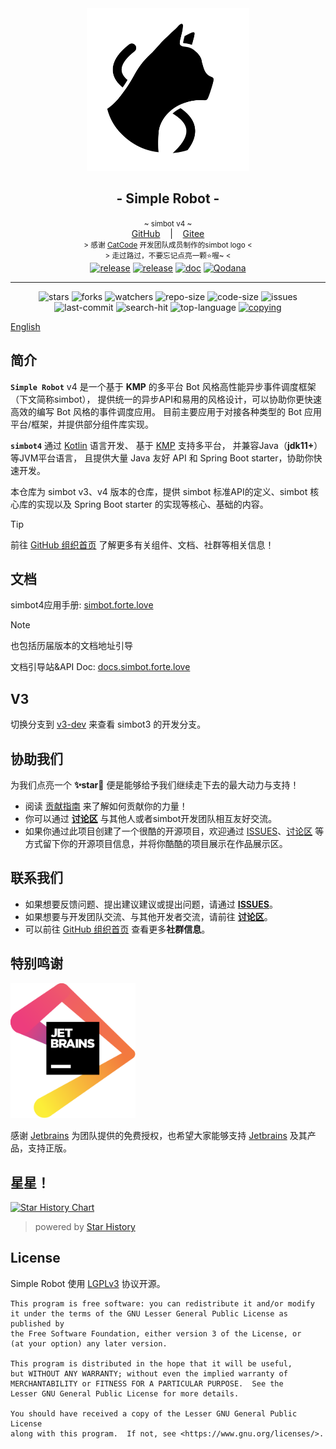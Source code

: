 <!--suppress HtmlDeprecatedAttribute -->
<div align="center">
<a href="https://simbot.forte.love/">
<picture>
  <source media="(prefers-color-scheme: dark)" srcset=".simbot/logo-dark.svg">
  <source media="(prefers-color-scheme: light)" srcset=".simbot/logo.svg">
  <img alt="simbot logo" src=".simbot/logo.svg" width="260" />
</picture>
</a>
<h2>
    - Simple Robot -
</h2>
<small>
        ~ simbot v4 ~      
</small>
<br>
    <span>
        <a href="https://github.com/simple-robot/simpler-robot" target="_blank">GitHub</a>
    </span> 
    &nbsp;&nbsp; | &nbsp;&nbsp;
    <span>
        <a href="https://gitee.com/simple-robot/simpler-robot" target="_blank">Gitee</a>
    </span> <br />
    <small> &gt; 感谢 <a href="https://github.com/ForteScarlet/CatCode" target="_blank">CatCode</a> 开发团队成员制作的simbot logo &lt; </small>
    <br>
    <small> &gt; 走过路过，不要忘记点亮一颗⭐喔~ &lt; </small> 
    <br>
   <a href="https://github.com/simple-robot/simpler-robot/releases/latest"><img alt="release" src="https://img.shields.io/github/v/release/simple-robot/simpler-robot" /></a>
<a href="https://repo1.maven.org/maven2/love/forte/simbot/simbot-api/" target="_blank">
  <img alt="release" src="https://img.shields.io/maven-central/v/love.forte.simbot/simbot-api" /></a>
<a href="https://simbot.forte.love" target="_blank">
  <img alt="doc" src="https://img.shields.io/badge/doc-simbot-brightgreen" /></a>
<a href="https://qodana.cloud/projects/p9mmM/reports/79Xen" target="_blank">
  <img alt="Qodana" src="https://github.com/simple-robot/simpler-robot/actions/workflows/qodana_code_quality.yml/badge.svg" /></a>
   <hr>
   <img alt="stars" src="https://img.shields.io/github/stars/simple-robot/simpler-robot" />
   <img alt="forks" src="https://img.shields.io/github/forks/simple-robot/simpler-robot" />
   <img alt="watchers" src="https://img.shields.io/github/watchers/simple-robot/simpler-robot" />
   <img alt="repo-size" src="https://img.shields.io/github/repo-size/simple-robot/simpler-robot" />
   <img alt="code-size" src="https://img.shields.io/github/languages/code-size/simple-robot/simpler-robot" />
   
   <img alt="issues" src="https://img.shields.io/github/issues-closed/simple-robot/simpler-robot?color=green" />
   <img alt="last-commit" src="https://img.shields.io/github/last-commit/simple-robot/simpler-robot" />
   <img alt="search-hit" src="https://img.shields.io/github/search/simple-robot/simpler-robot/simbot" />
   <img alt="top-language" src="https://img.shields.io/github/languages/top/simple-robot/simpler-robot" />
<a href="./COPYING"><img alt="copying" src="https://img.shields.io/github/license/simple-robot/simpler-robot" /></a>

<br>

</div>

[English](README_en.md)

## 简介

**`Simple Robot`** v4 是一个基于 **KMP** 的多平台 Bot 风格高性能异步事件调度框架（下文简称simbot），
提供统一的异步API和易用的风格设计，可以协助你更快速高效的编写 Bot 风格的事件调度应用。
目前主要应用于对接各种类型的 Bot 应用平台/框架，并提供部分组件库实现。

**`simbot4`** 通过 [Kotlin](https://kotlinlang.org/) 语言开发、
基于 [KMP](https://kotlinlang.org/docs/multiplatform.html) 支持多平台，
并兼容Java（**jdk11+**）等JVM平台语言，
且提供大量 Java 友好 API 和 Spring Boot starter，协助你快速开发。

本仓库为 simbot v3、v4 版本的仓库，提供 simbot 标准API的定义、simbot 核心库的实现以及 Spring Boot starter 的实现等核心、基础的内容。

> [!tip]
> 前往 [GitHub 组织首页](https://github.com/simple-robot/) 了解更多有关组件、文档、社群等相关信息！

## 文档

simbot4应用手册: [simbot.forte.love][doc-homepage]

> [!note]
> 也包括历届版本的文档地址引导

文档引导站&API Doc: [docs.simbot.forte.love](https://docs.simbot.forte.love)

## V3

切换分支到 [v3-dev](https://github.com/simple-robot/simpler-robot/tree/v3-dev) 来查看 simbot3 的开发分支。

## 协助我们
为我们点亮一个 **✨star🌟** 便是能够给予我们继续走下去的最大动力与支持！

- 阅读 [贡献指南](docs/CONTRIBUTING_CN.md) 来了解如何贡献你的力量！ 
- 你可以通过 [**讨论区**][discussions] 与其他人或者simbot开发团队相互友好交流。
- 如果你通过此项目创建了一个很酷的开源项目，欢迎通过 [ISSUES][issues]、[讨论区][discussions]
  等方式留下你的开源项目信息，并将你酷酷的项目展示在作品展示区。

## 联系我们
- 如果想要反馈问题、提出建议建议或提出问题，请通过 [**ISSUES**][issues]。
- 如果想要与开发团队交流、与其他开发者交流，请前往 [**讨论区**][discussions]。
- 可以前往 [GitHub 组织首页](https://github.com/simple-robot/) 查看更多**社群信息**。


[pr]: https://github.com/simple-robot/simpler-robot/pulls
[issues]: https://github.com/simple-robot/simpler-robot/issues
[discussions]: https://github.com/orgs/simple-robot/discussions


## 特别鸣谢

<a href="https://www.jetbrains.com/?from=simpler-robot">
<img src=".simbot/jetbrains.svg" width="200" alt="jetbrains" />
</a>

感谢 [Jetbrains][jetbrains] 为团队提供的免费授权，也希望大家能够支持 [Jetbrains][jetbrains] 及其产品，支持正版。

[jetbrains]: https://www.jetbrains.com/?from=simpler-robot

## 星星！

[![Star History Chart](https://api.star-history.com/svg?repos=simple-robot/simpler-robot&type=Date)](https://star-history.com/#simple-robot/simpler-robot&Date)

> powered by [Star History](https://star-history.com)

## License

Simple Robot 使用 [LGPLv3](https://www.gnu.org/licenses/#LGPL) 协议开源。

```
This program is free software: you can redistribute it and/or modify
it under the terms of the GNU Lesser General Public License as published by 
the Free Software Foundation, either version 3 of the License, or
(at your option) any later version.

This program is distributed in the hope that it will be useful,
but WITHOUT ANY WARRANTY; without even the implied warranty of
MERCHANTABILITY or FITNESS FOR A PARTICULAR PURPOSE.  See the
Lesser GNU General Public License for more details.

You should have received a copy of the Lesser GNU General Public License 
along with this program.  If not, see <https://www.gnu.org/licenses/>.
```

[doc-homepage]: https://simbot.forte.love/
